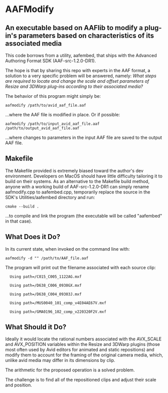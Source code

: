 AAFModify
=========
An executable based on AAFlib to modify a plug-in's parameters based on characteristics of its associated media
---------------------------------------------------------------------------------------------------------------

This code borrows from a utility, aafembed, that ships with the Advanced Authoring Format SDK (AAF-src-1.2.0-DR1).

The hope is that by sharing this repo with experts in the AAF format, a solution to a very specific problem will be 
answered, namely: _What steps are required to locate and change the scale and offset parameters of Resize and 3DWarp
plug-ins according to their associated media?_

The behavior of this program might simply be:

```
aafmodify /path/to/avid_aaf_file.aaf
```

...where the AAF file is modified in place. Or if possible:

```
aafmodify /path/to/input_avid_aaf_file.aaf /path/to/output_avid_aaf_file.aaf
```

...where changes to parameters in the input AAF file are saved to the output AAF file. 

Makefile
--------
The Makefile provided is extremely biased toward the author's dev environment. Developers on MacOS should have little 
difficulty tailoring it to build on their systems. As an alternative to the Makefile build method, anyone with a working build of 
AAF-src-1.2.0-DR1 can simply rename aafmodify.cpp to aafembed.cpp, temporarily replace the source in the SDK's
Utilities/aafembed directory and run:
```
cmake --build .
```
...to compile and link the program (the executable will be called "aafembed" in that case).

What Does it Do?
----------------
In its current state, when invoked on the command line with:

```
aafmodify -d "" /path/to/AAF_file.aaf
```

The program will print out the filename associated with each source clip:

```
  Using path=/C015_C005_1122AG.mxf

  Using path=/D638_C006_0930GX.mxf

  Using path=/D638_C004_09303J.mxf

  Using path=/MUS0040_101_comp_v4E04AE67V.mxf

  Using path=/GMA0196_102_comp_v220320F2V.mxf

```

What Should it Do?
------------------
Ideally it would locate the rational numbers associated with the AVX_SCALE and AVX_POSITION variables within
the Resize and 3DWarp plugins (those most often used by Avid editors for animated and static repositions) and
modify them to account for the framing of the original camera media, which, unlike avid media may differ in 
its dimensions by clip.

The arithmetic for the proposed operation is a solved problem. 

The challenge is to find all of the repositioned clips and adjust their scale and position. 
